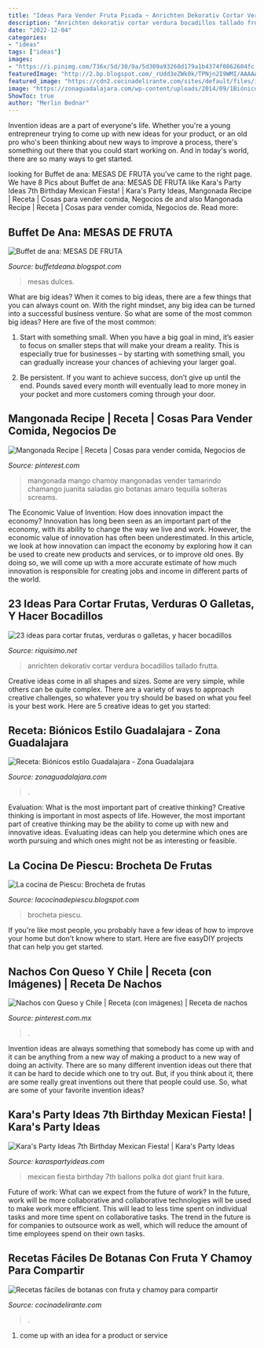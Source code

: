 ```yaml
---
title: "Ideas Para Vender Fruta Picada ~ Anrichten Dekorativ Cortar Verdura Bocadillos Tallado Frutta"
description: "Anrichten dekorativ cortar verdura bocadillos tallado frutta"
date: "2022-12-04"
categories:
- "ideas"
tags: ["ideas"]
images:
- "https://i.pinimg.com/736x/5d/30/9a/5d309a93260d179a1b4374f0862604fc.jpg"
featuredImage: "http://2.bp.blogspot.com/_rUdd3eZWk0k/TPNjn2I9WMI/AAAAAAAAAJk/hVdfb1SLrm4/s1600/IMG_0017.JPG"
featured_image: "https://cdn2.cocinadelirante.com/sites/default/files/images/2018/02/botanas-con-fruta-chamoy.jpg"
image: "https://zonaguadalajara.com/wp-content/uploads/2014/09/1Biónicos.jpg"
ShowToc: true
author: "Merlin Bednar"
---
```



Invention ideas are a part of everyone's life. Whether you're a young entrepreneur trying to come up with new ideas for your product, or an old pro who's been thinking about new ways to improve a process, there's something out there that you could start working on. And in today's world, there are so many ways to get started.

	

		
looking for Buffet de ana: MESAS DE FRUTA you've came to the right page. We have 8 Pics about Buffet de ana: MESAS DE FRUTA like Kara&#039;s Party Ideas 7th Birthday Mexican Fiesta! | Kara&#039;s Party Ideas, Mangonada Recipe | Receta | Cosas para vender comida, Negocios de and also Mangonada Recipe | Receta | Cosas para vender comida, Negocios de. Read more:
		
    
## Buffet De Ana: MESAS DE FRUTA

<img loading=lazy src="http://2.bp.blogspot.com/_rUdd3eZWk0k/TPNjn2I9WMI/AAAAAAAAAJk/hVdfb1SLrm4/s1600/IMG_0017.JPG" onerror="this.onerror=null;this.src='https://tse3.mm.bing.net/th?id=OIP.VD3gBFBHE-E1dVzwRiC0SAHaFj&amp;pid=15.1';" alt="Buffet de ana: MESAS DE FRUTA">

_Source: buffetdeana.blogspot.com_

>mesas dulces. 

	

What are big ideas?
When it comes to big ideas, there are a few things that you can always count on. With the right mindset, any big idea can be turned into a successful business venture. So what are some of the most common big ideas? Here are five of the most common:
1. Start with something small. When you have a big goal in mind, it’s easier to focus on smaller steps that will make your dream a reality. This is especially true for businesses – by starting with something small, you can gradually increase your chances of achieving your larger goal.

2. Be persistent. If you want to achieve success, don’t give up until the end. Pounds saved every month will eventually lead to more money in your pocket and more customers coming through your door.

    
## Mangonada Recipe | Receta | Cosas Para Vender Comida, Negocios De

<img loading=lazy src="https://i.pinimg.com/736x/5d/30/9a/5d309a93260d179a1b4374f0862604fc.jpg" onerror="this.onerror=null;this.src='https://tse3.mm.bing.net/th?id=OIP.YUTGKTnGCXM6lLm5_Y1NYQHaLG&amp;pid=15.1';" alt="Mangonada Recipe | Receta | Cosas para vender comida, Negocios de">

_Source: pinterest.com_

>mangonada mango chamoy mangonadas vender tamarindo chamango juanita saladas gio botanas amaro tequilla solteras screams. 

	

The Economic Value of Invention: How does innovation impact the economy?
Innovation has long been seen as an important part of the economy, with its ability to change the way we live and work. However, the economic value of innovation has often been underestimated. In this article, we look at how innovation can impact the economy by exploring how it can be used to create new products and services, or to improve old ones. By doing so, we will come up with a more accurate estimate of how much innovation is responsible for creating jobs and income in different parts of the world.

    
## 23 Ideas Para Cortar Frutas, Verduras O Galletas, Y Hacer Bocadillos

<img loading=lazy src="https://files.nolocreocdn.com/wp-content/uploads/2019/08/d7afde3e7059cd0a0fe09eec4b0008cd-800x450.jpg" onerror="this.onerror=null;this.src='https://tse3.mm.bing.net/th?id=OIP.8jYkp4A3Lvh9tIffo8aphQHaEK&amp;pid=15.1';" alt="23 ideas para cortar frutas, verduras o galletas, y hacer bocadillos">

_Source: riquisimo.net_

>anrichten dekorativ cortar verdura bocadillos tallado frutta. 

	

Creative ideas come in all shapes and sizes. Some are very simple, while others can be quite complex. There are a variety of ways to approach creative challenges, so whatever you try should be based on what you feel is your best work. Here are 5 creative ideas to get you started: 

    
## Receta: Biónicos Estilo Guadalajara - Zona Guadalajara

<img loading=lazy src="https://zonaguadalajara.com/wp-content/uploads/2014/09/1Biónicos.jpg" onerror="this.onerror=null;this.src='https://tse2.mm.bing.net/th?id=OIP.WNiea4GS2D1L4lJmaNSfdwHaFj&amp;pid=15.1';" alt="Receta: Biónicos estilo Guadalajara - Zona Guadalajara">

_Source: zonaguadalajara.com_

>. 

	

Evaluation: What is the most important part of creative thinking?
Creative thinking is important in most aspects of life. However, the most important part of creative thinking may be the ability to come up with new and innovative ideas. Evaluating ideas can help you determine which ones are worth pursuing and which ones might not be as interesting or feasible.

    
## La Cocina De Piescu: Brocheta De Frutas

<img loading=lazy src="http://1.bp.blogspot.com/-SyZviJfuN8I/TaCdR09zcmI/AAAAAAAAB3k/3oh1N1JJU2A/s1600/P1270897.jpg" onerror="this.onerror=null;this.src='https://tse4.mm.bing.net/th?id=OIP.38uyGrBJuuVFT0-fxEaaAwHaJ4&amp;pid=15.1';" alt="La cocina de Piescu: Brocheta de frutas">

_Source: lacocinadepiescu.blogspot.com_

>brocheta piescu. 

	

If you're like most people, you probably have a few ideas of how to improve your home but don't know where to start. Here are five easyDIY projects that can help you get started.

    
## Nachos Con Queso Y Chile | Receta (con Imágenes) | Receta De Nachos

<img loading=lazy src="https://i.pinimg.com/originals/c3/87/c8/c387c8efd465331e096feb121f5e47f6.jpg" onerror="this.onerror=null;this.src='https://tse1.mm.bing.net/th?id=OIP.Q7ucC2sfDRkF1Dt662LLlQHaEt&amp;pid=15.1';" alt="Nachos con Queso y Chile | Receta (con imágenes) | Receta de nachos">

_Source: pinterest.com.mx_

>. 

	

Invention ideas are always something that somebody has come up with and it can be anything from a new way of making a product to a new way of doing an activity. There are so many different invention ideas out there that it can be hard to decide which one to try out. But, if you think about it, there are some really great inventions out there that people could use. So, what are some of your favorite invention ideas?

    
## Kara&#039;s Party Ideas 7th Birthday Mexican Fiesta! | Kara&#039;s Party Ideas

<img loading=lazy src="https://karaspartyideas.com/wp-content/uploads/IMG_0134_427x640.jpg" onerror="this.onerror=null;this.src='https://tse1.mm.bing.net/th?id=OIP.vlPp0Xgh2mRXTPx61RbUvQHaLG&amp;pid=15.1';" alt="Kara&#039;s Party Ideas 7th Birthday Mexican Fiesta! | Kara&#039;s Party Ideas">

_Source: karaspartyideas.com_

>mexican fiesta birthday 7th ballons polka dot giant fruit kara. 

	

Future of work: What can we expect from the future of work?
In the future, work will be more collaborative and collaborative technologies will be used to make work more efficient. This will lead to less time spent on individual tasks and more time spent on collaborative tasks. The trend in the future is for companies to outsource work as well, which will reduce the amount of time employees spend on their own tasks.

    
## Recetas Fáciles De Botanas Con Fruta Y Chamoy Para Compartir

<img loading=lazy src="https://cdn2.cocinadelirante.com/sites/default/files/images/2018/02/botanas-con-fruta-chamoy.jpg" onerror="this.onerror=null;this.src='https://tse2.mm.bing.net/th?id=OIP.1JHlIC57tXpIaO7UI9R_4AHaEt&amp;pid=15.1';" alt="Recetas fáciles de botanas con fruta y chamoy para compartir">

_Source: cocinadelirante.com_

>. 

	

1. come up with an idea for a product or service

